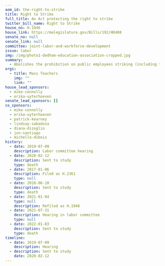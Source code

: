 ```yaml
---
aom_id: the-right-to-strike
title: Right to Strike
full_title: An Act protecting the right to strike
twitter_bill_name: Right to Strike
house_no: H.1946
house_link: https://malegislature.gov/Bills/192/HD488
senate_no: null
senate_link: null
committee: joint-labor-and-workforce-development
issue: labor
img: /img/photo1-dedham-education-association-cropped.jpg
summary:
  - Abolishes the prohibition on public employees striking (including teachers)
orgs:
  - title: Mass Teachers
    img: ""
    link: ""
house_lead_sponsors:
  - mike-connolly
  - erika-uyterhoeven
senate_lead_sponsors: []
co_sponsors:
  - mike-connolly
  - erika-uyterhoeven
  - patrick-kearney
  - lindsay-sabadosa
  - diana-dizoglio
  - jon-santiago
  - michelle-dubois
history:
  - date: 2019-07-09
    description: Labor committee hearing
  - date: 2020-02-12
    description: Sent to study
    type: death
  - date: 2017-01-06
    description: Filed as H.2361
    type: null
  - date: 2018-06-10
    description: Sent to study
    type: death
  - date: 2021-01-04
    type: null
    description: Refiled as H.1946
  - date: 2021-07-31
    description: Hearing in labor committee
    type: null
  - date: 2022-01-03
    description: Sent to study
    type: death
timeline:
  - date: 2019-07-09
    description: Hearing
  - description: Sent to study
    date: 2020-02-12
---
```

